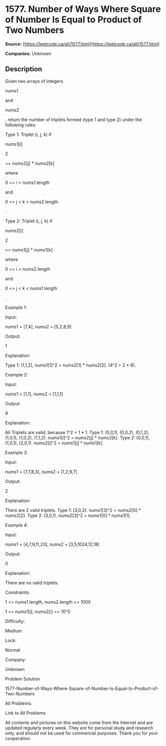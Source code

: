 # 1577. Number of Ways Where Square of Number Is Equal to Product of Two Numbers

**Source:** [https://leetcode.ca/all/1577.html](https://leetcode.ca/all/1577.html)

**Companies:** Unknown

## Description

Given two arrays of integers

nums1

and

nums2

, return
            the number of triplets formed (type 1 and type 2) under the following rules:

Type 1: Triplet (i, j, k) if

nums1[i]

2

== nums2[j] *
                    nums2[k]

where

0 <= i < nums1.length

and

0 <=
                    j < k < nums2.length

.

Type 2: Triplet (i, j, k) if

nums2[i]

2

== nums1[j] *
                    nums1[k]

where

0 <= i < nums2.length

and

0 <=
                    j < k < nums1.length

.

Example 1:

Input:

nums1 = [7,4], nums2 = [5,2,8,9]

Output:

1

Explanation:

Type 1: (1,1,2), nums1[1]^2 = nums2[1] * nums2[2]. (4^2 = 2 * 8).

Example 2:

Input:

nums1 = [1,1], nums2 = [1,1,1]

Output:

9

Explanation:

All Triplets are valid, because 1^2 = 1 * 1.
Type 1: (0,0,1), (0,0,2), (0,1,2), (1,0,1), (1,0,2), (1,1,2).  nums1[i]^2 = nums2[j] * nums2[k].
Type 2: (0,0,1), (1,0,1), (2,0,1). nums2[i]^2 = nums1[j] * nums1[k].

Example 3:

Input:

nums1 = [7,7,8,3], nums2 = [1,2,9,7]

Output:

2

Explanation:

There are 2 valid triplets.
Type 1: (3,0,2).  nums1[3]^2 = nums2[0] * nums2[2].
Type 2: (3,0,1).  nums2[3]^2 = nums1[0] * nums1[1].

Example 4:

Input:

nums1 = [4,7,9,11,23], nums2 = [3,5,1024,12,18]

Output:

0

Explanation:

There are no valid triplets.

Constraints:

1 <= nums1.length, nums2.length <= 1000

1 <= nums1[i], nums2[i] <= 10^5

Difficulty:

Medium

Lock:

Normal

Company:

Unknown

Problem Solution

1577-Number-of-Ways-Where-Square-of-Number-Is-Equal-to-Product-of-Two-Numbers

All Problems:

Link to All Problems

All contents and pictures on this website come from the Internet and are updated regularly every week. They are for personal study and research only, and should not be used for commercial purposes. Thank you for your cooperation.

